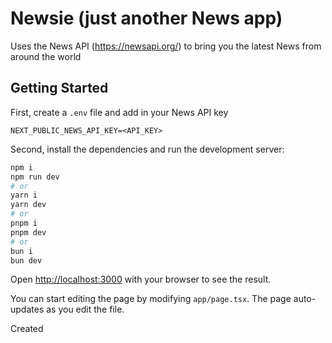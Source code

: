 # Newsie (just another News app)

Uses the News API (https://newsapi.org/) to bring you the latest News from around the world

## Getting Started

First, create a `.env` file and add in your News API key
```
NEXT_PUBLIC_NEWS_API_KEY=<API_KEY>
```
Second, install the dependencies and run the development server:

```bash
npm i
npm run dev
# or
yarn i
yarn dev
# or
pnpm i
pnpm dev
# or
bun i
bun dev
```

Open [http://localhost:3000](http://localhost:3000) with your browser to see the result.

You can start editing the page by modifying `app/page.tsx`. The page auto-updates as you edit the file.

Created 
